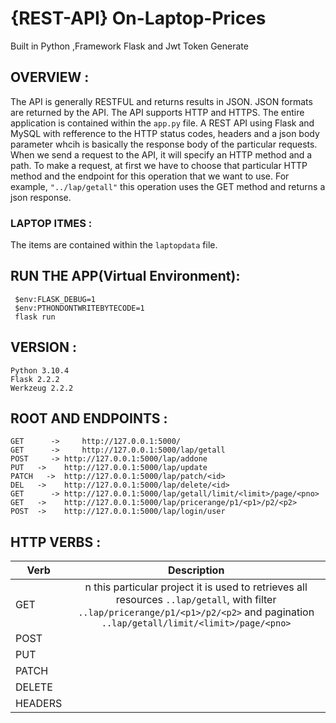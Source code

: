 # {REST-API} On-Laptop-Prices
Built in Python ,Framework Flask and Jwt Token Generate
## OVERVIEW :
The API is generally RESTFUL and returns results in JSON. JSON formats are returned by the API.
The API supports HTTP and HTTPS. 
The entire application is contained within the `app.py` file.
A REST API using Flask and MySQL with refference to the HTTP status codes,
headers and a json body parameter whcih is basically the response body of the particular requests.
When we send a request to the API, it will specify an HTTP method and a path.
To make a request, at first we have to choose that particular HTTP method and the endpoint for this operation that we want to use.
For example, `"../lap/getall"` this operation uses the GET method and returns a json response.

### LAPTOP ITMES :
The items are contained within the `laptopdata` file.

## RUN THE APP(Virtual Environment): 
``` 
 $env:FLASK_DEBUG=1
 $env:PTHONDONTWRITEBYTECODE=1
 flask run
```
## VERSION :
```
Python 3.10.4
Flask 2.2.2
Werkzeug 2.2.2
```
## ROOT AND ENDPOINTS :
```
GET 	 -> 	http://127.0.0.1:5000/
GET 	 -> 	http://127.0.0.1:5000/lap/getall
POST	 ->	http://127.0.0.1:5000/lap/addone
PUT	  ->	http://127.0.0.1:5000/lap/update
PATCH	->	http://127.0.0.1:5000/lap/patch/<id>                   
DEL	  ->	http://127.0.0.1:5000/lap/delete/<id>
GET 	 ->	http://127.0.0.1:5000/lap/getall/limit/<limit>/page/<pno>
GET	  ->	http://127.0.0.1:5000/lap/pricerange/p1/<p1>/p2/<p2> 
POST  ->	http://127.0.0.1:5000/lap/login/user
```
## HTTP VERBS :
| Verb          | Description   | 
| ------------- |:-------------:| 
|  GET	        |n this particular project it is used to retrieves all resources `..lap/getall`, with filter                                         `..lap/pricerange/p1/<p1>/p2/<p2>` and pagination `..lap/getall/limit/<limit>/page/<pno>`|  
|  POST         |  |  |
|  PUT          |  |  |
|  PATCH	      |  |  |
|  DELETE       |  |  |
|  HEADERS      |  |  |
